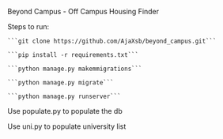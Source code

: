 Beyond Campus - Off Campus Housing Finder

Steps to run:

    ```git clone https://github.com/AjaXsb/beyond_campus.git```

    ```pip install -r requirements.txt``` 

    ```python manage.py makemmigrations```

    ```python manage.py migrate```

    ```python manage.py runserver```

Use populate.py to populate the db

Use uni.py to populate university list